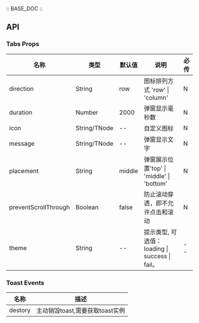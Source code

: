 :: BASE_DOC ::

## API

### Tabs Props

名称 | 类型 | 默认值 | 说明 | 必传
-- | -- | -- | -- | --
direction | String | row | 图标排列方式 'row' \| 'column' | N
duration  | Number | 2000 | 弹窗显示毫秒数 | N
icon | String/TNode | -- | 自定义图标 | N
message | String/TNode | -- | 弹窗显示文字 | N
placement | String | middle | 弹窗展示位置'top' \| 'middle' \| 'bottom' | N
preventScrollThrough | Boolean | false | 防止滚动穿透，即不允许点击和滚动 | N
theme | String | -- | 提示类型, 可选值：loading \| success \| fail。 | -- | N

### Toast Events

名称 | 描述
-- | --
destory | 主动销毁toast,需要获取toast实例